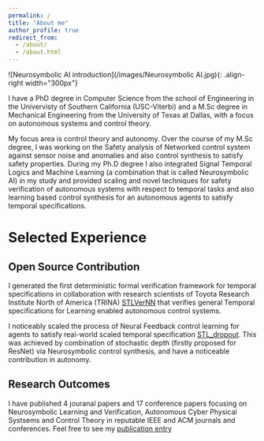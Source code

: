 ```yaml
---
permalink: /
title: "About me"
author_profile: true
redirect_from: 
  - /about/
  - /about.html
---
```


![Neurosymbolic AI introduction](/images/Neurosymbolic AI.jpg){: .align-right width="300px"}

I have a PhD degree in Computer Science from the school of Engineering in the Univervisty of Southern California (USC-Viterbi) and a M.Sc degree in Mechanical Engineering from the University of Texas at Dallas, with a focus on autonomous systems and control theory.

My focus area is control theory and autonomy. Over the course of my M.Sc degree, I was working on the Safety analysis of Networked control system against sensor noise and anomalies and also control synthesis to satisfy safety properties. During my Ph.D degree I also integrated Signal Temporal Logics and Machine Learning (a combination that is called Neurosymbolic AI) in my study and provided scaling and novel techniques for safety verification of autonomous systems with respect to temporal tasks and also learning based control synthesis for an autonomous agents to satisfy temporal specifications.   


# Selected Experience

## Open Source Contribution
I generated the first deterministic formal verification framework for temporal specifications in collaboration with research scientists of Toyota Research Institute North of America (TRINA) [STLVerNN](https://github.com/Navidhashemicodes/STLVerNN) that verifies general Temporal specifications for Learning enabled autonomous control systems.

I noticeably scaled the process of Neural Feedback control learning for agents to satisfy real-world scaled temporal specification [STL_dropout](https://github.com/Navidhashemicodes/STL_dropout). This was achieved by combination of stochastic depth (firstly proposed for ResNet) via Neurosymbolic control synthesis, and have a noticeable contribution in autonomy.

## Research Outcomes
I have published 4 jouranal papers and 17 conference papers focusing on Neurosymbolic Learning and Verification, Autonomous Cyber Physical Systsems and Control Theory in reputable IEEE and ACM journals and conferences. Feel free to see my [publication entry](https://navidhashemicodes.github.io/publications/)   
